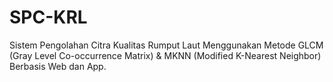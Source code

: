 # SPC-KRL
Sistem Pengolahan Citra Kualitas Rumput Laut Menggunakan Metode GLCM (Gray Level Co-occurrence Matrix) &amp; MKNN (Modified K-Nearest Neighbor) Berbasis Web dan App.
